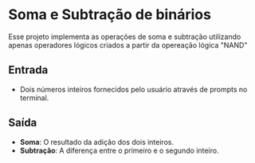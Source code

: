 # Soma e Subtração de binários

Esse projeto implementa as operações de soma e subtração utilizando apenas operadores lógicos criados a partir  da opereação lógica "NAND" 
## Entrada

- Dois números inteiros fornecidos pelo usuário através de prompts no terminal.

## Saída

- **Soma**: O resultado da adição dos dois inteiros.
- **Subtração**: A diferença entre o primeiro e o segundo inteiro.
